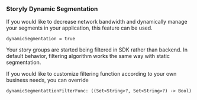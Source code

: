 ### Storyly Dynamic Segmentation

If you would like to decrease network bandwidth and dynamically manage your segments in your application, this feature can be used.

```
dynamicSegmentation = true
```

Your story groups are started being filtered in SDK rather than backend. In default behavior, filtering algorithm works the same way with static segmentation.

If you would like to customize filtering function according to your own business needs, you can override

```
dynamicSegmentattionFilterFunc: ((Set<String>?, Set<String>?) -> Bool)
```
